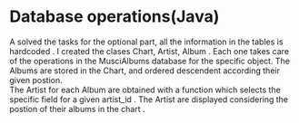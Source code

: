 # Database operations(Java)

A solved the tasks for the optional part, all the information in the tables is hardcoded .
I created the clases Chart, Artist, Album .
Each one takes care of the operations in the MusciAlbums database for the specific object.
The Albums are stored in the Chart, and ordered descendent according their given postion.  
The Artist for each Album are obtained with a function which selects the specific field for a given artist_id .
The Artist are displayed considering the postion of their albums in the chart . 
